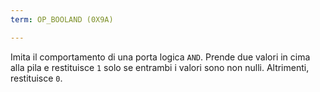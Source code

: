 ```yaml
---
term: OP_BOOLAND (0X9A)

---
```

Imita il comportamento di una porta logica `AND`. Prende due valori in cima alla pila e restituisce `1` solo se entrambi i valori sono non nulli. Altrimenti, restituisce `0`.